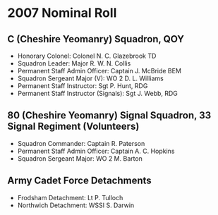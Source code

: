# 2007 Nominal Roll

## C (Cheshire Yeomanry) Squadron, QOY

* Honorary Colonel: Colonel N. C. Glazebrook TD
* Squadron Leader: Major R. W. N. Collis
* Permanent Staff Admin Officer: Captain J. McBride BEM
* Squadron Sergeant Major (V): WO 2 D. L. Williams
* Permanent Staff Instructor: Sgt P. Hunt, RDG
* Permanent Staff Instructor (Signals): Sgt J. Webb, RDG

## 80 (Cheshire Yeomanry) Signal Squadron, 33 Signal Regiment (Volunteers)

* Squadron Commander: Captain R. Paterson
* Permanent Staff Admin Officer: Captain A. C. Hopkins
* Squadron Sergeant Major: WO 2 M. Barton

## Army Cadet Force Detachments

* Frodsham Detachment: Lt P. Tulloch
* Northwich Detachment: WSSI S. Darwin
